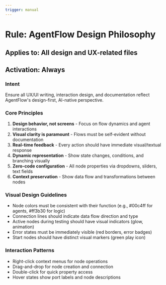 ```yaml
---
trigger: manual
---
```


# Rule: AgentFlow Design Philosophy
## Applies to: All design and UX-related files
## Activation: Always

### Intent
Ensure all UX/UI writing, interaction design, and documentation reflect AgentFlow's design-first, AI-native perspective.

### Core Principles
1. **Design behavior, not screens** - Focus on flow dynamics and agent interactions
2. **Visual clarity is paramount** - Flows must be self-evident without documentation
3. **Real-time feedback** - Every action should have immediate visual/textual response
4. **Dynamic representation** - Show state changes, conditions, and branching visually
5. **Zero-code configuration** - All node properties via dropdowns, sliders, text fields
6. **Context preservation** - Show data flow and transformations between nodes

### Visual Design Guidelines
- Node colors must be consistent with their function (e.g., #00c4ff for agents, #ff3b30 for logic)
- Connection lines should indicate data flow direction and type
- Active nodes during testing should have visual indicators (glow, animation)
- Error states must be immediately visible (red borders, error badges)
- Start nodes should have distinct visual markers (green play icon)

### Interaction Patterns
- Right-click context menus for node operations
- Drag-and-drop for node creation and connection
- Double-click for quick property access
- Hover states show port labels and node descriptions